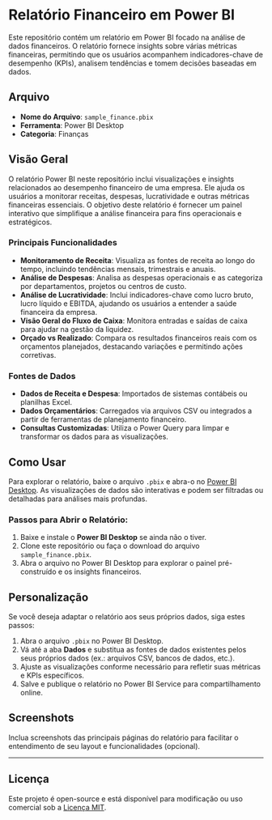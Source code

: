 # Relatório Financeiro em Power BI

Este repositório contém um relatório em Power BI focado na análise de dados financeiros. O relatório fornece insights sobre várias métricas financeiras, permitindo que os usuários acompanhem indicadores-chave de desempenho (KPIs), analisem tendências e tomem decisões baseadas em dados.

## Arquivo

- **Nome do Arquivo**: `sample_finance.pbix`
- **Ferramenta**: Power BI Desktop
- **Categoria**: Finanças

## Visão Geral

O relatório Power BI neste repositório inclui visualizações e insights relacionados ao desempenho financeiro de uma empresa. Ele ajuda os usuários a monitorar receitas, despesas, lucratividade e outras métricas financeiras essenciais. O objetivo deste relatório é fornecer um painel interativo que simplifique a análise financeira para fins operacionais e estratégicos.

### Principais Funcionalidades

- **Monitoramento de Receita**: Visualiza as fontes de receita ao longo do tempo, incluindo tendências mensais, trimestrais e anuais.
- **Análise de Despesas**: Analisa as despesas operacionais e as categoriza por departamentos, projetos ou centros de custo.
- **Análise de Lucratividade**: Inclui indicadores-chave como lucro bruto, lucro líquido e EBITDA, ajudando os usuários a entender a saúde financeira da empresa.
- **Visão Geral do Fluxo de Caixa**: Monitora entradas e saídas de caixa para ajudar na gestão da liquidez.
- **Orçado vs Realizado**: Compara os resultados financeiros reais com os orçamentos planejados, destacando variações e permitindo ações corretivas.

### Fontes de Dados

- **Dados de Receita e Despesa**: Importados de sistemas contábeis ou planilhas Excel.
- **Dados Orçamentários**: Carregados via arquivos CSV ou integrados a partir de ferramentas de planejamento financeiro.
- **Consultas Customizadas**: Utiliza o Power Query para limpar e transformar os dados para as visualizações.

## Como Usar

Para explorar o relatório, baixe o arquivo `.pbix` e abra-o no [Power BI Desktop](https://powerbi.microsoft.com/desktop). As visualizações de dados são interativas e podem ser filtradas ou detalhadas para análises mais profundas.

### Passos para Abrir o Relatório:

1. Baixe e instale o **Power BI Desktop** se ainda não o tiver.
2. Clone este repositório ou faça o download do arquivo `sample_finance.pbix`.
3. Abra o arquivo no Power BI Desktop para explorar o painel pré-construído e os insights financeiros.

## Personalização

Se você deseja adaptar o relatório aos seus próprios dados, siga estes passos:

1. Abra o arquivo `.pbix` no Power BI Desktop.
2. Vá até a aba **Dados** e substitua as fontes de dados existentes pelos seus próprios dados (ex.: arquivos CSV, bancos de dados, etc.).
3. Ajuste as visualizações conforme necessário para refletir suas métricas e KPIs específicos.
4. Salve e publique o relatório no Power BI Service para compartilhamento online.

## Screenshots

Inclua screenshots das principais páginas do relatório para facilitar o entendimento de seu layout e funcionalidades (opcional).

---

## Licença

Este projeto é open-source e está disponível para modificação ou uso comercial sob a [Licença MIT](LICENSE).


